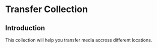 # Transfer Collection

## Introduction

This collection will help you transfer media accross different locations.  
